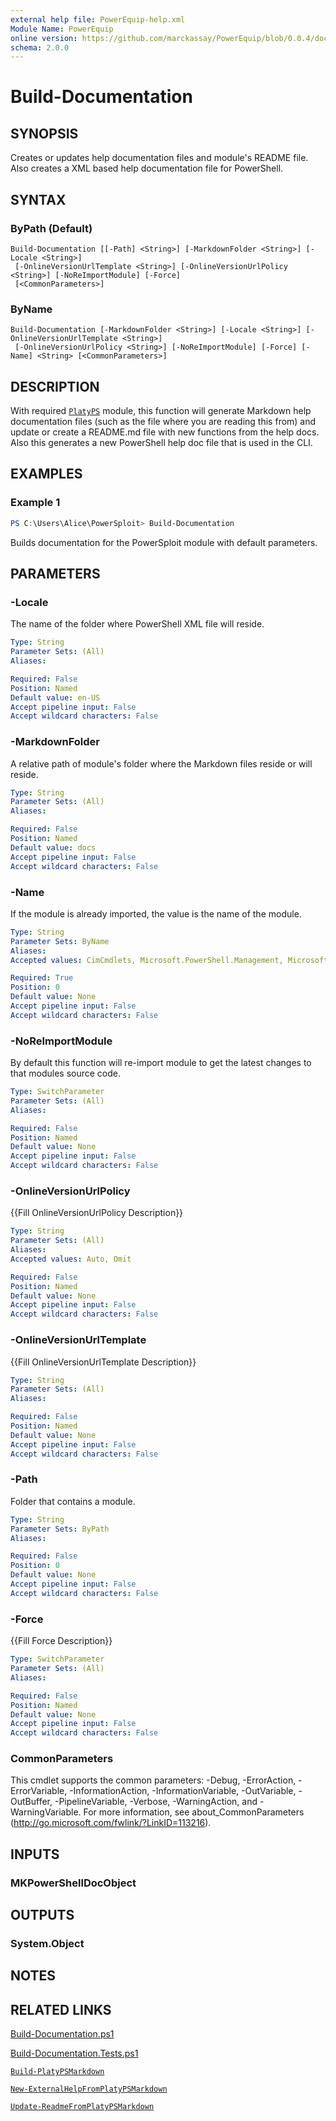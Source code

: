```yaml
---
external help file: PowerEquip-help.xml
Module Name: PowerEquip
online version: https://github.com/marckassay/PowerEquip/blob/0.0.4/docs/Build-Documentation.md
schema: 2.0.0
---
```


# Build-Documentation

## SYNOPSIS
Creates or updates help documentation files and module's README file. Also creates a XML based help documentation file for PowerShell.

## SYNTAX

### ByPath (Default)
```
Build-Documentation [[-Path] <String>] [-MarkdownFolder <String>] [-Locale <String>]
 [-OnlineVersionUrlTemplate <String>] [-OnlineVersionUrlPolicy <String>] [-NoReImportModule] [-Force]
 [<CommonParameters>]
```

### ByName
```
Build-Documentation [-MarkdownFolder <String>] [-Locale <String>] [-OnlineVersionUrlTemplate <String>]
 [-OnlineVersionUrlPolicy <String>] [-NoReImportModule] [-Force] [-Name] <String> [<CommonParameters>]
```

## DESCRIPTION
With required [`PlatyPS`](https://github.com/PowerShell/platyPS) module, this function will generate Markdown help documentation files (such as the file where you are reading this from) and update or create a README.md file with new functions from the help docs. Also this generates a new PowerShell help doc file that is used in the CLI.

## EXAMPLES

### Example 1
```powershell
PS C:\Users\Alice\PowerSploit> Build-Documentation
```

Builds documentation for the PowerSploit module with default parameters.

## PARAMETERS

### -Locale
The name of the folder where PowerShell XML file will reside.

```yaml
Type: String
Parameter Sets: (All)
Aliases:

Required: False
Position: Named
Default value: en-US
Accept pipeline input: False
Accept wildcard characters: False
```

### -MarkdownFolder
A relative path of module's folder where the Markdown files reside or will reside.

```yaml
Type: String
Parameter Sets: (All)
Aliases:

Required: False
Position: Named
Default value: docs
Accept pipeline input: False
Accept wildcard characters: False
```

### -Name
If the module is already imported, the value is the name of the module.

```yaml
Type: String
Parameter Sets: ByName
Aliases:
Accepted values: CimCmdlets, Microsoft.PowerShell.Management, Microsoft.PowerShell.Utility, PowerEquip, Pester, Plaster, Plaster, platyPS, posh-git, PSReadLine

Required: True
Position: 0
Default value: None
Accept pipeline input: False
Accept wildcard characters: False
```

### -NoReImportModule
By default this function will re-import module to get the latest changes to that modules source code.

```yaml
Type: SwitchParameter
Parameter Sets: (All)
Aliases:

Required: False
Position: Named
Default value: None
Accept pipeline input: False
Accept wildcard characters: False
```

### -OnlineVersionUrlPolicy
{{Fill OnlineVersionUrlPolicy Description}}

```yaml
Type: String
Parameter Sets: (All)
Aliases:
Accepted values: Auto, Omit

Required: False
Position: Named
Default value: None
Accept pipeline input: False
Accept wildcard characters: False
```

### -OnlineVersionUrlTemplate
{{Fill OnlineVersionUrlTemplate Description}}

```yaml
Type: String
Parameter Sets: (All)
Aliases:

Required: False
Position: Named
Default value: None
Accept pipeline input: False
Accept wildcard characters: False
```

### -Path
Folder that contains a module.

```yaml
Type: String
Parameter Sets: ByPath
Aliases:

Required: False
Position: 0
Default value: None
Accept pipeline input: False
Accept wildcard characters: False
```

### -Force
{{Fill Force Description}}

```yaml
Type: SwitchParameter
Parameter Sets: (All)
Aliases:

Required: False
Position: Named
Default value: None
Accept pipeline input: False
Accept wildcard characters: False
```

### CommonParameters
This cmdlet supports the common parameters: -Debug, -ErrorAction, -ErrorVariable, -InformationAction, -InformationVariable, -OutVariable, -OutBuffer, -PipelineVariable, -Verbose, -WarningAction, and -WarningVariable. For more information, see about_CommonParameters (http://go.microsoft.com/fwlink/?LinkID=113216).

## INPUTS

### MKPowerShellDocObject

## OUTPUTS

### System.Object

## NOTES

## RELATED LINKS

[Build-Documentation.ps1](https://github.com/marckassay/PowerEquip/blob/0.0.4/src/documentation/Build-Documentation.ps1)

[Build-Documentation.Tests.ps1](https://github.com/marckassay/PowerEquip/blob/0.0.4/test/documentation/Build-Documentation.Tests.ps1)

[`Build-PlatyPSMarkdown`](https://github.com/marckassay/PowerEquip/blob/0.0.4/docs/Build-PlatyPSMarkdown.md)

[`New-ExternalHelpFromPlatyPSMarkdown`](https://github.com/marckassay/PowerEquip/blob/0.0.4/docs/New-ExternalHelpFromPlatyPSMarkdown.md)

[`Update-ReadmeFromPlatyPSMarkdown`](https://github.com/marckassay/PowerEquip/blob/0.0.4/docs/Update-ReadmeFromPlatyPSMarkdown.md)
